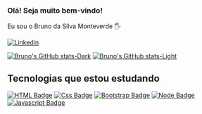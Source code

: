 ### Olá! Seja muito bem-vindo!
Eu sou o Bruno da Silva Monteverde 🖐️

[![Linkedin](https://img.shields.io/badge/LinkedIn-0077B5?style=for-the-badge&logo=linkedin&logoColor=white)](https://www.linkedin.com/in/bruno-da-silva-monteverde/)

[![Bruno's GitHub stats-Dark](https://github-readme-stats.vercel.app/api?username=BrunoMonteverde&show_icons=true&theme=dark#gh-dark-mode-only)](https://github.com/anuraghazra/github-readme-stats#gh-dark-mode-only)
[![Bruno's GitHub stats-Light](https://github-readme-stats.vercel.app/api?username=BrunoMonteverde&show_icons=true&theme=default#gh-light-mode-only)](https://github.com/anuraghazra/github-readme-stats#gh-light-mode-only)

## Tecnologias que estou estudando

[![HTML Badge](https://img.shields.io/badge/HTML5-E34F26?style=for-the-badge&logo=html5&logoColor=white)]()
[![Css Badge](https://img.shields.io/badge/CSS-239120?style=for-the-badge&logo=css3&logoColor=white)]()
[![Bootstrap Badge](https://img.shields.io/badge/Bootstrap-563D7C?style=for-the-badge&logo=bootstrap&logoColor=white)]()
[![Node Badge](https://img.shields.io/badge/Node.js-43853D?style=for-the-badge&logo=node.js&logoColor=white)]()
[![Javascript Badge](https://img.shields.io/badge/JavaScript-F7DF1E?style=for-the-badge&logo=javascript&logoColor=black)]()
